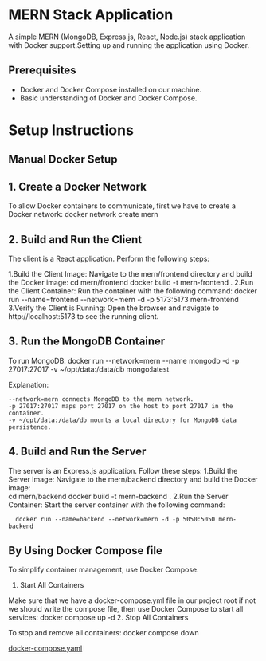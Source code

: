 # MERN Stack Application

A simple MERN (MongoDB, Express.js, React, Node.js) stack application with Docker support.Setting up and running the application using Docker.
## Prerequisites

- Docker and Docker Compose installed on our machine.
- Basic understanding of Docker and Docker Compose.

# Setup Instructions
## Manual Docker Setup
## 1. Create a Docker Network
To allow Docker containers to communicate, first we have to create a Docker network:
       docker network create mern
## 2. Build and Run the Client

The client is a React application. Perform the following steps:
 
1.Build the Client Image:
Navigate to the mern/frontend directory and build the Docker image:
           cd mern/frontend
           docker build -t mern-frontend .
2.Run the Client Container:
Run the container with the following command:
       docker run --name=frontend --network=mern -d -p 5173:5173 mern-frontend
3.Verify the Client is Running:
Open the browser and navigate to http://localhost:5173 to see the running client.

## 3. Run the MongoDB Container

To run MongoDB:
docker run --network=mern --name mongodb -d -p 27017:27017 -v ~/opt/data:/data/db mongo:latest

Explanation:

    --network=mern connects MongoDB to the mern network.
    -p 27017:27017 maps port 27017 on the host to port 27017 in the container.
    -v ~/opt/data:/data/db mounts a local directory for MongoDB data persistence.
## 4. Build and Run the Server

The server is an Express.js application. Follow these steps:
1.Build the Server Image:
Navigate to the mern/backend directory and build the Docker image:   
    cd mern/backend
    docker build -t mern-backend .
2.Run the Server Container:
Start the server container with the following command:
    
      docker run --name=backend --network=mern -d -p 5050:5050 mern-backend
   
## By Using Docker Compose file 

To simplify container management, use Docker Compose.
1. Start All Containers

Make sure that we have a docker-compose.yml file in our project root if not we should write the compose file, then use Docker Compose to start all services:
     docker compose up -d
2. Stop All Containers

To stop and remove all containers:
   docker compose down

[docker-compose.yaml](./docker-compose.yaml)

 

      
